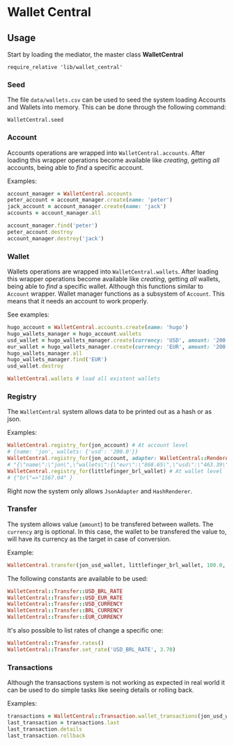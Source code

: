 # Wallet Central

## Usage

Start by loading the mediator, the master class **WalletCentral**

`require_relative 'lib/wallet_central'`

### Seed
The file `data/wallets.csv` can be used to seed the system loading Accounts and Wallets into memory. This can be done through the following command:

`WalletCentral.seed`

### Account
Accounts operations are wrapped into `WalletCentral.accounts`. After loading this wrapper operations become available like *creating*, getting *all* accounts, being able to *find* a specific account.

Examples:

```ruby
account_manager = WalletCentral.accounts
peter_account = account_manager.create(name: 'peter')
jack_account = account_manager.create(name: 'jack')
accounts = account_manager.all

account_manager.find('peter')
peter_account.destroy
account_manager.destroy('jack')
```

### Wallet
Wallets operations are wrapped into `WalletCentral.wallets`.
After loading this wrapper operations become available like *creating*, getting *all* wallets, being able to *find* a specific wallet. Although this functions similar to `Account` wrapper. Wallet manager functions as a subsystem of `Account`. This means that it needs an account to work properly.

See examples:
```ruby
hugo_account = WalletCentral.accounts.create(name: 'hugo')
hugo_wallets_manager = hugo_account.wallets
usd_wallet = hugo_wallets_manager.create(currency: 'USD', amount: '200.0')
eur_wallet = hugo_wallets_manager.create(currency: 'EUR', amount: '200.0')
hugo_wallets_manager.all
hugo_wallets_manager.find('EUR')
usd_wallet.destroy

WalletCentral.wallets # load all existent wallets
```

### Registry
The `WalletCentral` system allows data to be printed out as a hash or as json.

Examples:
```ruby
WalletCentral.registry_for(jon_account) # At account level
# {name: 'jon', wallets: {'usd': '200.0'}}
WalletCentral.registry_for(jon_account, adapter: WalletCentral::RenderAdapters::JsonAdapter.new) # At account level to json
# "{\"name\":\"jon\",\"wallets\":{\"eur\":\"868.65\",\"usd\":\"463.39\"}}"
WalletCentral.registry_for(littlefinger_brl_wallet) # At wallet level
# {"brl"=>"1567.04" }

```
Right now the system only allows `JsonAdapter` and `HashRenderer`.

### Transfer
The system allows value (`amount`) to be transfered between wallets.
The `currency` arg is optional. In this case, the wallet to be transfered the value to, will have its currency as the target in case of conversion.

Example:
```ruby
WalletCentral.transfer(jon_usd_wallet, littlefinger_brl_wallet, 100.0, currency: WalletCentral::Transfer::BRL_CURRENCY)
```
The following constants are available to be used:
```ruby
WalletCentral::Transfer::USD_BRL_RATE
WalletCentral::Transfer::USD_EUR_RATE
WalletCentral::Transfer::USD_CURRENCY
WalletCentral::Transfer::BRL_CURRENCY
WalletCentral::Transfer::EUR_CURRENCY
```
It's also possible to list rates of change a specific one:
```ruby
WalletCentral::Transfer.rates()
WalletCentral::Transfer.set_rate('USD_BRL_RATE', 3.70)
```

### Transactions
Although the transactions system is not working as expected in real world it can be used to do simple tasks like seeing details or rolling back.

Examples:
```ruby
transactions = WalletCentral::Transaction.wallet_transactions(jon_usd_wallet)
last_transaction = transactions.last
last_transaction.details
last_transaction.rollback

```
